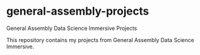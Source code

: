 # general-assembly-projects
General Assembly Data Science Immersive Projects

This repository contains my projects from General Assembly Data Science Immersive.